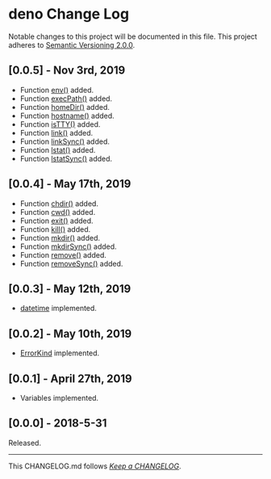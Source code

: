 #   deno Change Log

Notable changes to this project will be documented in this file. This project adheres to [Semantic Versioning 2.0.0](http://semver.org/).

##  [0.0.5] - Nov 3rd, 2019

*   Function [env()](./docs/functions.md#env) added.
*   Function [execPath()](./docs/functions.md#execpath) added.
*   Function [homeDir()](./docs/functions.md#homedir) added.
*   Function [hostname()](./docs/functions.md#hostname) added.
*   Function [isTTY()](./docs/functions.md#istty) added.
*   Function [link()](./docs/functions.md#link) added.
*   Function [linkSync()](./docs/functions.md#linksync) added.
*   Function [lstat()](./docs/functions.md#lstat) added.
*   Function [lstatSync()](./docs/functions.md#lstatsync) added.

##  [0.0.4] - May 17th, 2019

*   Function [chdir()](./docs/functions.md#chdir) added.
*   Function [cwd()](./docs/functions.md#cwd) added.
*   Function [exit()](./docs/functions.md#exit) added.
*   Function [kill()](./docs/functions.md#kill) added.
*   Function [mkdir()](./docs/functions.md#mkdir) added.
*   Function [mkdirSync()](./docs/functions.md#mkdirsync) added.
*   Function [remove()](./docs/functions.md#remove) added.
*   Function [removeSync()](./docs/functions.md#removesync) added.

##  [0.0.3] - May 12th, 2019

*   [datetime](./datetime.js) implemented.

##	[0.0.2] - May 10th, 2019

*	[ErrorKind](./ErrorKind.js) implemented.

##  [0.0.1] - April 27th, 2019

*   Variables implemented.

##	[0.0.0] - 2018-5-31

Released.

---
This CHANGELOG.md follows [*Keep a CHANGELOG*](http://keepachangelog.com/).
